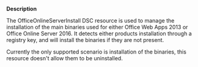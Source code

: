 **Description**

The OfficeOnlineServerInstall DSC resource is used to manage the installation
of the main binaries used for either Office Web Apps 2013 or Office Online
Server 2016. It detects either products installation through a registry key,
and will install the binaries if they are not present.

Currently the only supported scenario is installation of the binaries, this
resource doesn't allow them to be uninstalled.
